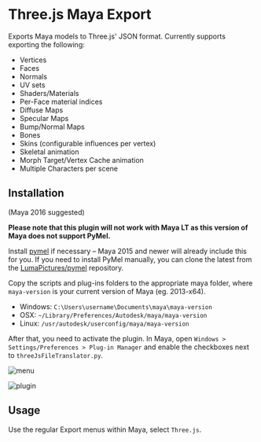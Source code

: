 # Three.js Maya Export

Exports Maya models to Three.js' JSON format.  Currently supports exporting the following:

- Vertices
- Faces
- Normals
- UV sets
- Shaders/Materials
- Per-Face material indices
- Diffuse Maps
- Specular Maps
- Bump/Normal Maps
- Bones
- Skins (configurable influences per vertex)
- Skeletal animation
- Morph Target/Vertex Cache animation
- Multiple Characters per scene

## Installation

(Maya 2016 suggested)

**Please note that this plugin will not work with Maya LT as this version of Maya does not support PyMel.**

Install [pymel](http://download.autodesk.com/global/docs/maya2014/en_us/PyMel/install.html) if necessary – Maya 2015 and newer will already include this for you. If you need to install PyMel manually, you can clone the latest from the [LumaPictures/pymel](https://github.com/LumaPictures/pymel) repository.

Copy the scripts and plug-ins folders to the appropriate maya folder, where `maya-version` is your current version of Maya (eg. 2013-x64).

- Windows: `C:\Users\username\Documents\maya\maya-version`
- OSX: `~/Library/Preferences/Autodesk/maya/maya-version`
- Linux: `/usr/autodesk/userconfig/maya/maya-version`

After that, you need to activate the plugin.  In Maya, open `Windows > Settings/Preferences > Plug-in Manager` and enable the checkboxes next to `threeJsFileTranslator.py`.

![menu](http://i.imgur.com/XPsq77Q.png)

![plugin](http://i.imgur.com/Bvlj8l6.png)

## Usage

Use the regular Export menus within Maya, select `Three.js`.
